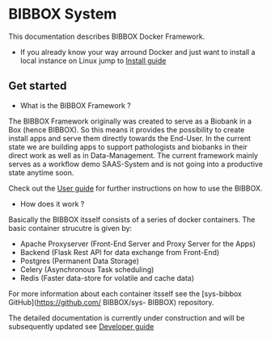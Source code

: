 #  BIBBOX System

This documentation describes BIBBOX Docker Framework. <br>

* If you already know your way arround Docker and just want to install a local instance on Linux jump to [Install  guide](installation_v4_bibbox_linux)

## Get started

* What is the BIBBOX Framework ?

The  BIBBOX Framework originally was created to serve as a Biobank in a Box (hence  BIBBOX). So this means it provides the possibility to create install apps and serve them directly towards the End-User. In the current state we are building apps to support pathologists and biobanks in their direct work as well as in Data-Management. The current framework mainly serves as a workflow demo SAAS-System and is not going into a productive state anytime soon. 

Check out the [User guide](user-guide) for further instructions on how to use the  BIBBOX.


* How does it work ?

Basically the  BIBBOX itsself consists of a series of docker containers. The basic container strucutre is given by:

* Apache Proxyserver (Front-End Server and Proxy Server for the Apps)
* Backend (Flask Rest API for data exchange from Front-End) 
* Postgres (Permanent Data Storage)
* Celery (Asynchronous Task scheduling)
* Redis (Faster data-store for volatile and cache data)

For more information about each container itsself see the [sys-bibbox GitHub](https://github.com/ BIBBOX/sys- BIBBOX) repository.

The detailed documentation is currently under construction and will be subsequently updated see [Developer guide](developer-guide)








